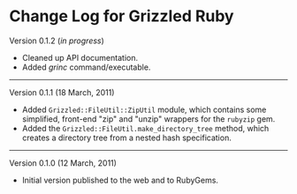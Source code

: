 # Change Log for Grizzled Ruby

Version 0.1.2 (*in progress*)

* Cleaned up API documentation.
* Added *grinc* command/executable.

---

Version 0.1.1 (18 March, 2011)

* Added `Grizzled::FileUtil::ZipUtil` module, which contains some
  simplified, front-end "zip" and "unzip" wrappers for the `rubyzip` gem.
* Added the `Grizzled::FileUtil.make_directory_tree` method, which creates
  a directory tree from a nested hash specification.

---

Version 0.1.0 (12 March, 2011)

* Initial version published to the web and to RubyGems.
